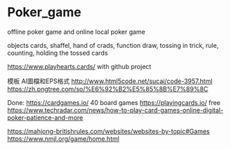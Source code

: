 # Poker_game
offline poker game and online local poker game

objects cards, shaffel, hand of crads, 
function draw, tossing in trick, rule, counting, holding the tossed cards 

https://www.playhearts.cards/   with github project

模板       AI圖檔和EPS格式
http://www.html5code.net/sucai/code-3957.html
https://zh.pngtree.com/so/%E6%92%B2%E5%85%8B%E7%89%8C

Done:
https://cardgames.io/   40 board games
https://playingcards.io/    free
https://www.techradar.com/news/how-to-play-card-games-online-digital-poker-patience-and-more

https://mahjong-britishrules.com/websites/websites-by-topic#Games
https://www.nmjl.org/game/home.html


